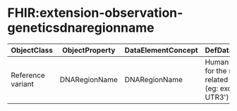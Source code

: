 # FHIR:extension-observation-geneticsdnaregionname

| ObjectClass | ObjectProperty | DataElementConcept | DefDataElementConcept | ValueMeaning | LabelValueMeaning | Referentiel | url | ConceptualDomain | TypeConceptualDomain | FormatConceptualDomain | IdDataElementConcept | Comments |
| ----------- | -------------- | ------------------ | --------------------- | ------------ | ----------------- | ----------- | --- | ---------------- | -------------------- | ---------------------- | -------------------- | -------- |
| Reference variant | DNARegionName | DNARegionName | Human readable name for the region of interest related to the transcript (eg: exon1, intron1, UTR3') |  |  | FHIR | http://hl7.org/fhir/2016May/extension-observation-geneticsdnaregionname.html | FHIR:extension-observation-geneticsdnaregionname | nonEnumerated | String | O66 |  |

